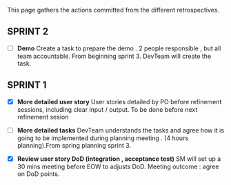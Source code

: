 This page gathers the actions committed from the different retrospectives.

## **SPRINT 2**
- [ ] **Demo** 
Create a task to prepare the demo . 2 people responsible , but all team accountable. From beginning sprint 3. DevTeam will create the task.

## **SPRINT 1**


- [x] **More detailed user story** 
      User stories detailed by PO before refinement sessions, including clear input / output. To be done before next refinement sesion 
- [ ]   **More detailed tasks**
DevTeam understands the tasks and agree how it is going to be implemented during planning meeting . (4 hours planning).From spring planning sprint 3.
- [x] **Review user story DoD (integration , acceptance test)**
SM will set up a 30 mins meeting before EOW to adjusts DoD. Meeting outcome : agree on DoD points.  


